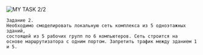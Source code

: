 ![MY TASK 2/2](https://github.com/GoGy-MoGGy/Kharkov_DevOps_ext_2019_Qx/blob/master/m2/task2.2/EPAM_NET_T22.png)
```
Задание 2.
Необходимо смоделировать локальную сеть комплекса из 5 одноэтажных зданий,
состоящей из 5 рабочих групп по 6 компьютеров. Сеть строится на 
основе маршрутизатора с одним портом. Запретить трафик между зданием 1 и 5.
```
